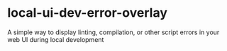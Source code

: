 # local-ui-dev-error-overlay
A simple way to display linting, compilation, or other script errors in your web UI during local development
